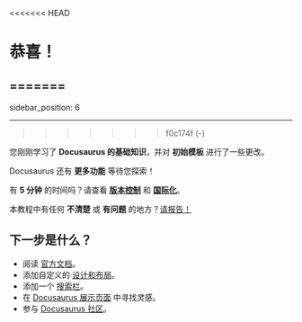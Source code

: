 <<<<<<< HEAD
# 恭喜！
=======
---
sidebar_position: 6

---
>>>>>>> f0c174f (-)

您刚刚学习了 **Docusaurus 的基础知识**，并对 **初始模板** 进行了一些更改。

Docusaurus 还有 **更多功能** 等待您探索！

有 **5 分钟** 的时间吗？请查看 **[版本控制](../tutorial-extras/manage-docs-versions.md)** 和 **[国际化](../tutorial-extras/translate-your-site.md)**。

本教程中有任何 **不清楚** 或 **有问题** 的地方？[请报告！](https://github.com/facebook/docusaurus/discussions/4610)

## 下一步是什么？

- 阅读 [官方文档](https://docusaurus.io/)。
- 添加自定义的 [设计和布局](https://docusaurus.io/docs/styling-layout)。
- 添加一个 [搜索栏](https://docusaurus.io/docs/search)。
- 在 [Docusaurus 展示页面](https://docusaurus.io/showcase) 中寻找灵感。
- 参与 [Docusaurus 社区](https://docusaurus.io/community/support)。